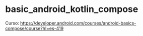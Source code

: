 # basic_android_kotlin_compose

Curso: https://developer.android.com/courses/android-basics-compose/course?hl=es-419
